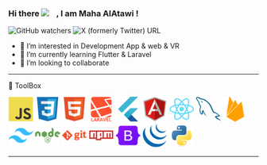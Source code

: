 ### Hi there <img src="https://raw.githubusercontent.com/MartinHeinz/MartinHeinz/master/wave.gif" style="width:30px; display: inline-block;" data-target="animated-image.originalImage">, I am Maha AlAtawi !
![GitHub watchers](https://img.shields.io/github/watchers/imahacs/imahacs)
![X (formerly Twitter) URL](https://img.shields.io/twitter/url?url=https%3A%2F%2Ftwitter.com%2F0nnei&label=Following%20me%20on%20X)

- 🔭 I’m interested in Development App & web & VR
- 🌱 I’m currently learning Flutter & Laravel
- 👯 I’m looking to collaborate
---
🧰 ToolBox

<img src="https://github.com/devicons/devicon/blob/master/icons/javascript/javascript-original.svg" alt=javascript width=50px height=50 /> <img src="https://github.com/devicons/devicon/blob/master/icons/css3/css3-original.svg" alt=javascript width=50px height=50 /> <img src="https://github.com/devicons/devicon/blob/master/icons/html5/html5-original.svg" alt=javascript width=50px height=50 /> <img src="https://github.com/devicons/devicon/blob/master/icons/laravel/laravel-plain-wordmark.svg" alt=javascript width=50px height=50 /> <img src="https://github.com/devicons/devicon/blob/master/icons/flutter/flutter-original.svg" alt=javascript width=50px height=50 /> <img src="https://github.com/devicons/devicon/blob/master/icons/angularjs/angularjs-original.svg" alt=javascript width=50px height=50 /> <img src="https://github.com/devicons/devicon/blob/master/icons/react/react-original.svg" alt=javascript width=50px height=50 /> <img src="https://github.com/devicons/devicon/blob/master/icons/mysql/mysql-original.svg" alt=javascript width=50px height=50 /> <img src="https://github.com/devicons/devicon/blob/master/icons/firebase/firebase-plain.svg" alt=javascript width=50px height=50 /> <img src="https://github.com/devicons/devicon/blob/master/icons/tailwindcss/tailwindcss-plain.svg" alt=javascript width=50px height=50 /> <img src="https://github.com/devicons/devicon/blob/master/icons/nodejs/nodejs-plain-wordmark.svg" alt=javascript width=50px height=50 /> <img src="https://github.com/devicons/devicon/blob/master/icons/git/git-plain-wordmark.svg" alt=javascript width=50px height=50 /> <img src="https://github.com/devicons/devicon/blob/master/icons/npm/npm-original-wordmark.svg" alt=javascript width=50px height=50 /> <img src="https://github.com/devicons/devicon/blob/master/icons/bootstrap/bootstrap-original.svg" alt=javascript width=50px height=50 /> <img src="https://github.com/devicons/devicon/blob/master/icons/jquery/jquery-original.svg" alt=javascript width=50px height=50 /> <img src="https://github.com/devicons/devicon/blob/master/icons/python/python-original.svg" alt=javascript width=50px height=50 />

---


<!--
**imahacs/imahacs** is a ✨ _special_ ✨ repository because its `README.md` (this file) appears on your GitHub profile.

Here are some ideas to get you started:

- 🔭 I’m currently working on ...
- 🌱 I’m currently learning ...
- 👯 I’m looking to collaborate on ...
- 🤔 I’m looking for help with ...
- 💬 Ask me about ...
- 📫 How to reach me: ...
- 😄 Pronouns: ...
- ⚡ Fun fact: ...
-->

